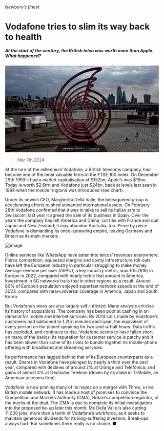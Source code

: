 ###### Newbury’s finest

# Vodafone tries to slim its way back to health 

##### At the start of the century, the British telco was worth more than Apple. What happened? 

![image](images/20240309_BRP504.jpg) 

> Mar 7th 2024 

At the turn of the millennium Vodafone, a British telecoms company, had become one of the most valuable firms in the FTSE 100 index. On December 29th 1999 it had a market capitalisation of $152bn; Apple’s was $16bn. Today  is worth $2.6trn and Vodafone just $24bn, back at levels last seen in 1998 when the mobile ringtone was introduced (see chart).

Under its newish CEO, Margherita Della Valle, the beleaguered group is accelerating efforts to shed unwanted international assets. On February 28th Vodafone confirmed that it was in talks to sell its Italian arm to Swisscom; last year it agreed the sale of its business in Spain. Over the years the company has left America and China, cut ties with France and quit Japan and New Zealand; it may abandon Australia, too. Piece by piece Vodafone is dismantling its once-sprawling empire, leaving Germany and Britain as its main markets.

![image](images/20240309_BRC716.png) 


Online services like WhatsApp have eaten into telcos’ revenues everywhere. Fierce competition, squeezed margins and costly infrastructure roll-outs have left the European industry in particular struggling to make money. Average revenue per user (ARPU), a key industry metric, was €15 ($16) in Europe in 2022, compared with nearly treble that amount in America. Investment in 5G networks trails that in other regions as a result. Around 80% of Europe’s population enjoyed superfast network speeds at the end of 2023, compared with near-universal coverage in America, Japan and South Korea. 

But Vodafone’s woes are also largely self-inflicted. Many analysts criticise its history of acquisitions. The company has been poor at cashing in on demand for mobile and internet services. By 2014 calls made by Vodafone’s customers had ballooned to 1.2trn minutes each year, the equivalent of every person on the planet speaking for two-and-a-half hours. Data traffic has exploded, and continues to rise. Vodafone seems to have fallen short on many of the basics: its reputation for customer service is patchy and it has been slower than some of its rivals to bundle together its mobile-phone offering with broadband and streaming services.

Its performance has lagged behind that of its European counterparts as a result. Shares in Vodafone have plunged by nearly a third over the past year, compared with declines of around 2% at Orange and Telefónica, and gains of almost 4% at Deutsche Telekom (driven by its stake in T-Mobile, an American telecoms firm). 

Vodafone is now pinning many of its hopes on a merger with Three, a rival British mobile network. It has made a host of promises to convince the Competition and Markets Authority (CMA), Britain’s competition regulator, of the merits of the deal. The CMA is due to complete its initial investigation into the proposed tie-up later this month. Ms Della Valle is also cutting 11,000 jobs, more than a tenth of Vodafone’s workforce, as it seeks to maintain generous dividends for its long-suffering investors. Break-ups always hurt. But sometimes there really is no choice. ■


